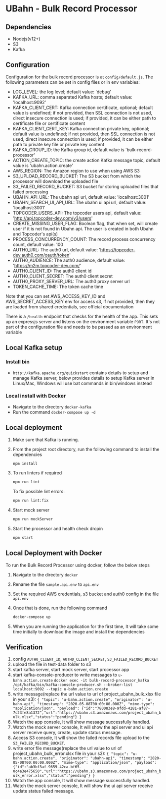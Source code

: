 # UBahn - Bulk Record Processor

## Dependencies

- Nodejs(v12+)
- S3
- Kafka

## Configuration

Configuration for the bulk record processor is at `config/default.js`.
The following parameters can be set in config files or in env variables:

- LOG_LEVEL: the log level; default value: 'debug'
- KAFKA_URL: comma separated Kafka hosts; default value: 'localhost:9092'
- KAFKA_CLIENT_CERT: Kafka connection certificate, optional; default value is undefined;
    if not provided, then SSL connection is not used, direct insecure connection is used;
    if provided, it can be either path to certificate file or certificate content
- KAFKA_CLIENT_CERT_KEY: Kafka connection private key, optional; default value is undefined;
    if not provided, then SSL connection is not used, direct insecure connection is used;
    if provided, it can be either path to private key file or private key content
- KAFKA_GROUP_ID: the Kafka group id, default value is 'bulk-record-processor'
- ACTION_CREATE_TOPIC: the create action Kafka message topic, default value is 'ubahn.action.create'
- AWS_REGION: The Amazon region to use when using AWS S3
- S3_UPLOAD_RECORD_BUCKET: The S3 bucket from which the processor will download the uploaded file
- S3_FAILED_RECORD_BUCKET: S3 bucket for storing uploaded files that failed processing
- UBAHN_API_URL: The ubahn api url, default value: 'localhost:3001'
- UBAHN_SEARCH_UI_API_URL: The ubahn ui api url, default value: 'localhost:3001'
- TOPCODER_USERS_API: The topcoder users api, default value: 'http://api.topcoder-dev.com/v3/users'
- CREATE_MISSING_USER_FLAG: Boolean flag, that when set, will create user if it is not found in Ubahn api. The user is created in both Ubahn and Topcoder's api(s)
- PROCESS_CONCURRENCY_COUNT: The record process concurrency count, default value: 100
- AUTH0_URL: The auth0 url, default value: 'https://topcoder-dev.auth0.com/oauth/token'
- AUTH0_AUDIENCE: The auth0 audience, default value: 'https://m2m.topcoder-dev.com/'
- AUTH0_CLIENT_ID: The auth0 client id
- AUTH0_CLIENT_SECRET: The auth0 client secret
- AUTH0_PROXY_SERVER_URL: The auth0 proxy server url
- TOKEN_CACHE_TIME: The token cache time

Note that you can set AWS_ACCESS_KEY_ID and AWS_SECRET_ACCESS_KEY env for access s3, if not provided, then they are loaded from shared credentials, see official documentation

There is a `/health` endpoint that checks for the health of the app. This sets up an expressjs server and listens on the environment variable `PORT`. It's not part of the configuration file and needs to be passed as an environment variable

## Local Kafka setup

### Install bin

- `http://kafka.apache.org/quickstart` contains details to setup and manage Kafka server,
  below provides details to setup Kafka server in Linux/Mac, Windows will use bat commands in bin/windows instead

### Local install with Docker

- Navigate to the directory `docker-kafka`
- Run the command `docker-compose up -d`

## Local deployment

1. Make sure that Kafka is running.

2. From the project root directory, run the following command to install the dependencies

    ```bash
    npm install
    ```

3. To run linters if required

    ```bash
    npm run lint
    ```

    To fix possible lint errors:

    ```bash
    npm run lint:fix
    ```

4. Start mock server

    ```bash
    npm run mockServer
    ```

5. Start the processor and health check dropin

    ```bash
    npm start
    ```

## Local Deployment with Docker

To run the Bulk Record Processor using docker, follow the below steps

1. Navigate to the directory `docker`

2. Rename the file `sample.api.env` to `api.env`

3. Set the required AWS credentials, s3 bucket and auth0 config in the file `api.env`

4. Once that is done, run the following command

    ```bash
    docker-compose up
    ```

5. When you are running the application for the first time, It will take some time initially to download the image and install the dependencies

## Verification

1. config `AUTH0_CLIENT_ID`, `AUTH0_CLIENT_SECRET`, `S3_FAILED_RECORD_BUCKET`
2. upload the file in test-data folder to s3
3. start kafka server, start mock server, start processor app
4. start kafka-console-producer to write messages to `u-bahn.action.create`
  `docker exec -it bulk-record-processor_kafka /opt/kafka/bin/kafka-console-producer.sh --broker-list localhost:9092 --topic u-bahn.action.create`
5. write message(replace the url value to url of project_ubahn_bulk.xlsx file in your s3):
  `{ "topic": "u-bahn.action.create", "originator": "u-bahn-api", "timestamp": "2020-05-08T00:00:00.000Z", "mime-type": "application/json", "payload": {"id":"780083e8-9fdd-4281-af87-7c23fe8a1372","url":"https://ubahn.s3.amazonaws.com/project_ubahn_bulk.xlsx","status":"pending"} }`
6. Watch the app console, It will show message successfully handled.
7. Watch the mock server console, It will show the api server and ui api server receive query, create, update status message.
8. Access S3 console, It will show the failed records file upload to the `S3_FAILED_RECORD_BUCKET`.
9. write error file message(replace the url value to url of project_ubahn_bulk_error.xlsx file in your s3):
  `{ "topic": "u-bahn.action.create", "originator": "ubahn-api", "timestamp": "2020-05-08T00:00:00.000Z", "mime-type": "application/json", "payload": {"id":"ab3bf3af-9659-42ca-bf65-0c4a3e475650","url":"https://ubahn.s3.amazonaws.com/project_ubahn_bulk_error.xlsx","status":"pending"} }`
10. Watch the app console, It will show message successfully handled.
11. Watch the mock server console, It will show the ui api server receive update status failed message.
